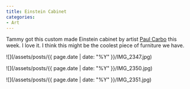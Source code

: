 ```yaml
---
title: Einstein Cabinet
categories:
- Art
---
```


Tammy got this custom made Einstein cabinet by artist [Paul Carbo](http://paulcarbo.com/paul_carbo_bio.html) this week. I love it. I think this might be the coolest piece of furniture we have.



  
   ![](/assets/posts/{{ page.date | date: "%Y" }}/IMG_2347.jpg)
  

  
   ![](/assets/posts/{{ page.date | date: "%Y" }}/IMG_2350.jpg)
  

  
   ![](/assets/posts/{{ page.date | date: "%Y" }}/IMG_2351.jpg)
  


